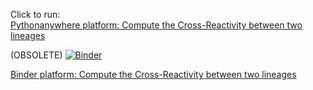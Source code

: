 Click to run:  
[Pythonanywhere platform: Compute the Cross-Reactivity between two lineages](https://projects-raharinirina.pythonanywhere.com/vasil/FoldR_PNeut/)

(OBSOLETE)
[![Binder](https://mybinder.org/badge_logo.svg)](https://mybinder.org/v2/gh/AlexiaNomena/VASIL_Extra/HEAD?urlpath=%2Fvoila%2Frender%2FCross_Demo.ipynb)

[Binder platform: Compute the Cross-Reactivity between two lineages](https://mybinder.org/v2/gh/AlexiaNomena/VASIL_Extra/HEAD?urlpath=%2Fvoila%2Frender%2FCross_Demo.ipynb)
